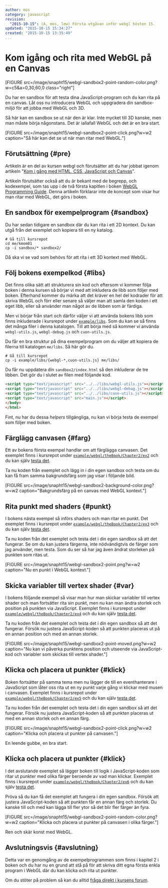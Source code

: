```yaml
---
author: mos
category: javascript
revision:
  "2015-10-15": (A, mos, lew) Första utgåvan inför webgl hösten 15.
updated: "2015-10-15 15:34:27"
created: "2015-10-15 13:35:49"
...
```

Kom igång och rita med WebGL på en Canvas
==================================

[FIGURE src=/image/snapht15/webgl-sandbox2-point-random-color.png?w=c5&a=0,30,60,0 class="right"]

Du har en sandbox för att testa dina JavaScript-program och du kan rita på en canvas. Låt oss nu introducera WebGL och uppgradera din sandbox-miljö för att jobba med WebGL och 3D.

<!--more-->

Så här kan en sandbox se ut när den är klar. Inte mycket till 3D kanske, men man måste börja någonstans. Det är iallafall WebGL och det är en bra start.

[FIGURE src=/image/snapht15/webgl-sandbox2-point-click.png?w=w2 caption="Så här kan det se ut när man ritar med WebGL."]



Förutsättning {#pre}
-------------------------------

Artikeln är en del av kursen webgl och förutsätter att du har jobbat igenom artikeln "[Kom i gång med HTML, CSS, JavaScript och Canvas](kunskap/kom-i-gang-med-html-css-javascript-och-canvas)".

Artikeln förutsätter också att du är bekant med de begrepp, och kodexempel, som tas upp i de två första kapitlen i boken [WebGL Programming Guide](kunskap/boken-webgl-programming-guide). Denna artikeln förklarar inte de koncept som visar hur man ritar med WebGL, det görs i boken.



En sandbox för exempelprogram {#sandbox}
-------------------------------

Du har sedan tidigare en sandbox där du kan rita i ett 2D kontext. Du kan utgå från det exemplet och kopiera till en ny katalog.

```text
# Gå till kursrepot
cd me/kmom01
cp -i sandbox/* sandbox2/
```

Då ska vi se vad som behövs för att rita i ett 3D kontext med WebGL.



Följ bokens exempelkod {#libs}
------------------------------

Det finns olika sätt att strukturera sin kod och eftersom vi kommer följa boken i denna kursen så börjar vi med att inkludera de libb som följer med boken. Efterhand kommer du märka att det kräver en hel del kodrader för att skriva WebGL och förr eller senare så väljer man att samla den koden i ett eget libb, eller så använder man något av de libben som är färdiga.

Men vi börjar från start och därför väljer vi att använda bokens libb som finns inkluderade i kursrepot under [`example/libs`](https://github.com/mosbth/webgl/tree/master/example/libs). Som du kan se så finns det många filer i denna katalogen. Till att börja med så kommer vi använda `webgl-utils.js`, `webgl-debug.js` och `cuon-utils.js`.

Du får en bra struktur på dina exempelprogram om du väljer att kopiera de filerna till katalogen `me/libs`. Så här gör du.

```text
# Gå till kursrepot
cp -i example/libs/{webgl-*,cuon-utils.js} me/libs/
```

Du får nu uppdatera din `sandbox2/index.html` så den inkluderar de tre libben. Det gör du i slutet av filen med följande kod.

```html
<script type="text/javascript" src="../../libs/webgl-utils.js"></script>
<script type="text/javascript" src="../../libs/webgl-debug.js"></script>
<script type="text/javascript" src="../../libs/cuon-utils.js"></script>
<script type="text/javascript" src="main.js"></script>
</body>
</html>
```

Fint, nu har du dessa *helpers* tillgängliga, nu kan vi börja testa de exempel som följer med boken.



Färglägg canvasen {#farg}
------------------------------

Ett av bokens första exempel handlar om att färglägga canvasen. Det exemplet finns i kursrepot under [`example/webgl/theBook/Chapter2/ex2`](https://github.com/mosbth/webgl/blob/master/example/webgl/theBook/Chapter2/ex2/main.js) och du kan själv [testa det](webgl/repo/example/webgl/theBook/Chapter2/ex2/).

Ta nu koden från exemplet och lägg in i din egen sandbox och testa om du kan få fram samma bakgrundsfärg som jag visar i följande bild.

[FIGURE src=/image/snapht15/webgl-sandbox2-background-color.png?w=w2 caption="Bakgrundsfärg på en canvas med WebGL kontext."]



Rita punkt med shaders {#punkt}
------------------------------

I bokens nästa exempel så införs shaders och man ritar en punkt. Det exemplet finns i kursrepot under [`example/webgl/theBook/Chapter2/ex3`](https://github.com/mosbth/webgl/blob/master/example/webgl/theBook/Chapter2/ex3/main.js) och du kan själv [testa det](webgl/repo/example/webgl/theBook/Chapter2/ex3/).

Ta nu koden från det exemplet och testa det i din egen sandbox så att det fungerar. Se om du kan justera färgerna, inte nödvändigtvis de färger som jag använder, men testa. Som du ser så har jag även ändrat storleken på punkten som ritas ut.

[FIGURE src=/image/snapht15/webgl-sandbox2-point.png?w=w2 caption="Nu en punkt i WebGL kontext."]



Skicka variabler till vertex shader {#var}
------------------------------

I bokens följande exempel så visar man hur man skickar variabler till vertex shader och man fortsätter rita sin punkt, men nu kan man ändra storlek och position på punkten via JavaScript. Exemplet finns i kursrepot under [`example/webgl/theBook/Chapter2/ex4`](https://github.com/mosbth/webgl/blob/master/example/webgl/theBook/Chapter2/ex4/main.js) och du kan själv [testa det](webgl/repo/example/webgl/theBook/Chapter2/ex4/).

Ta nu koden från det exemplet och testa det i din egen sandbox så att det fungerar. Försök nu justera JavaScript-koden så att punkten placeras ut på en annan position och med en annan storlek.

[FIGURE src=/image/snapht15/webgl-sandbox2-point-moved.png?w=w2 caption="Nu kan vi påverka punktens position och utseende via JavaScript-kod och variabler som skickas till vertex shader."]



Klicka och placera ut punkter {#klick}
------------------------------

Boken fortsätter på samma tema men nu lägger de till en eventhanterare i JavaScript som låter oss rita ut en ny punkt varje gång vi klickar med musen i canvasen. Exemplet finns i kursrepot under [`example/webgl/theBook/Chapter2/ex5`](https://github.com/mosbth/webgl/blob/master/example/webgl/theBook/Chapter2/ex5/main.js) och du kan själv [testa det](webgl/repo/example/webgl/theBook/Chapter2/ex5/).

Ta nu koden från det exemplet och testa det i din egen sandbox så att det fungerar. Försök nu justera JavaScript-koden så att punkten placeras ut med en annan storlek och en annan färg.

[FIGURE src=/image/snapht15/webgl-sandbox2-point-click.png?w=w2 caption="Klicka och placera ut punkter på canvasen."]

En leende gubbe, en bra start.



Klicka och placera ut punkter {#klick}
------------------------------

I det avslutande exemplet så lägger boken till logik i JavaScript-koden som ritar ut punkter med olika färger beroende av vad man klickar. Exemplet finns i kursrepot under [`example/webgl/theBook/Chapter2/ex6`](https://github.com/mosbth/webgl/blob/master/example/webgl/theBook/Chapter2/ex6/main.js) och du kan själv [testa det](webgl/repo/example/webgl/theBook/Chapter2/ex6/).

Pröva så du kan få det exemplet att fungera i din egen sandbox. Försök att justera JavaScript-koden så att punkten får en annan färg och storlek. Du kanske till och med kan lägga till fler ytor så det blir fler färger än fyra.

[FIGURE src=/image/snapht15/webgl-sandbox2-point-random-color.png?w=w2 caption="Klicka och placera ut punkter på canvasen i olika färger."]

Ren och skär konst med WebGL.



Avslutningsvis {#avslutning}
------------------------------

Detta var en genomgång av de exempelprogrammen som finns i kapitel 2 i boken och du har nu en grund att stå på för att skriva ditt egna första enkla program i WebGL där du kan klicka och rita ut punkter.

Om du stöter på problem så kan du alltid [fråga direkt i kursens forum](forum/utbildning/webgl).
